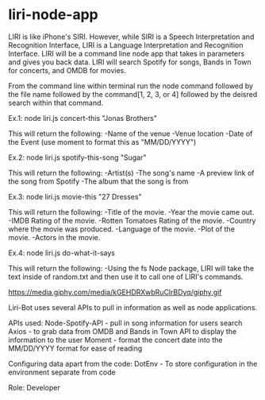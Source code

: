 # liri-node-app

<!-- Clearly state the problem the app is trying to solve (i.e. what is it doing and why) -->
LIRI is like iPhone's SIRI. However, while SIRI is a Speech Interpretation and Recognition Interface, LIRI is a Language Interpretation and Recognition Interface. LIRI will be a command line node app that takes in parameters and gives you back data. LIRI will search Spotify for songs, Bands in Town for concerts, and OMDB for movies.


<!-- Give start-to-finish instructions on how to run the app -->
From the command line within terminal run the node command followed by the file name followed by the command[1, 2, 3, or 4] followed by the deisred search within that command. 

Ex.1: node liri.js concert-this "Jonas Brothers"

This will return the following:
-Name of the venue
-Venue location
-Date of the Event (use moment to format this as "MM/DD/YYYY")

Ex.2: node liri.js spotify-this-song "Sugar"

This will return the following:
-Artist(s)
-The song's name
-A preview link of the song from Spotify
-The album that the song is from

Ex.3: node liri.js movie-this "27 Dresses"

This will return the following:
-Title of the movie.
-Year the movie came out.
-IMDB Rating of the movie.
-Rotten Tomatoes Rating of the movie.
-Country where the movie was produced.
-Language of the movie.
-Plot of the movie.
-Actors in the movie.

Ex.4: node liri.js do-what-it-says

This will return the following:
-Using the fs Node package, LIRI will take the text inside of random.txt and then use it to call one of LIRI's commands.


<!-- Include screenshots, gifs or videos of the app functioning -->
https://media.giphy.com/media/kGEHDRXwbRuClrBDyq/giphy.gif

<!-- Contain a link to a deployed version of the app -->
[](https://github.com/hlarson0210/liri-node-app!)

<!-- Clearly list the technologies used in the app -->
Liri-Bot uses several APIs to pull in information as well as node applications.

APIs used:
Node-Spotify-API - pull in song information for users search
Axios - to grab data from OMDB and Bands in Town API to display the information to the user
Moment - format the concert date into the MM/DD/YYYY format for ease of reading

Configuring data apart from the code: 
DotEnv - To store configuration in the environment separate from code 



<!-- State your role in the app development -->
Role: Developer
